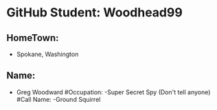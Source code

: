 # GitHub Student: Woodhead99

## HomeTown:
- Spokane, Washington
## Name: 
- Greg Woodward
#Occupation:
-Super Secret Spy (Don't tell anyone)
#Call Name:
-Ground Squirrel
